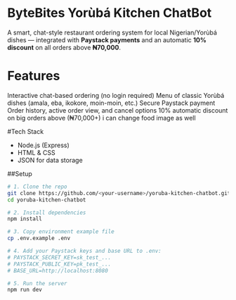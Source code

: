 # ByteBites Yorùbá Kitchen ChatBot

A smart, chat-style restaurant ordering system for local Nigerian/Yorùbá dishes — integrated with **Paystack payments** and an automatic **10% discount** on all orders above **₦70,000**.



# Features
 Interactive chat-based ordering (no login required)
Menu of classic Yorùbá dishes (amala, eba, ikokore, moin-moin, etc.)
 Secure Paystack payment 
Order history, active order view, and cancel options
 10% automatic discount on big orders above  (₦70,000+)
 i can change food image as well



#Tech Stack
- Node.js (Express)
- HTML & CSS
- JSON for data storage


##Setup 
```bash
# 1. Clone the repo
git clone https://github.com/<your-username>/yoruba-kitchen-chatbot.git
cd yoruba-kitchen-chatbot

# 2. Install dependencies
npm install

# 3. Copy environment example file
cp .env.example .env

# 4. Add your Paystack keys and base URL to .env:
# PAYSTACK_SECRET_KEY=sk_test_...
# PAYSTACK_PUBLIC_KEY=pk_test_...
# BASE_URL=http://localhost:8080

# 5. Run the server
npm run dev
